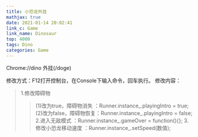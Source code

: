 ```yaml
---
title: 小恐龙外挂
mathjax: true
date: 2021-01-14 20:02:41
link_c: Game
link_name: Dinosaur
top: 4000
tags: Dino
categories: Game
---
```


Chrome://dino  外挂(/doge)

<!-- more -->

修改方式：F12打开控制台，在Console下输入命令，回车执行。
修改内容：
>  1.修改障碍物
>  >  (1)改为true，障碍物消失 ：Runner.instance_.playingIntro = true;
>  >  (2)改为false，障碍物恢复：Runner.instance_.playingIntro = false;
>  2.进入无敌模式                ：Runner.instance_.gameOver = function(){};
>  3.修改小恐龙移动速度     ：Runner.instance_.setSpeed(数值);